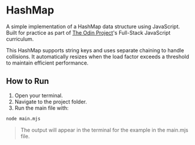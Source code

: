 # HashMap

A simple implementation of a HashMap data structure using JavaScript. Built for practice as part of [The Odin Project](https://www.theodinproject.com/)'s Full-Stack JavaScript curriculum.

This HashMap supports string keys and uses separate chaining to handle collisions. It automatically resizes when the load factor exceeds a threshold to maintain efficient performance.

## How to Run

1. Open your terminal.
2. Navigate to the project folder.
3. Run the main file with:

```bash
node main.mjs
```

> The output will appear in the terminal for the example in the main.mjs file.